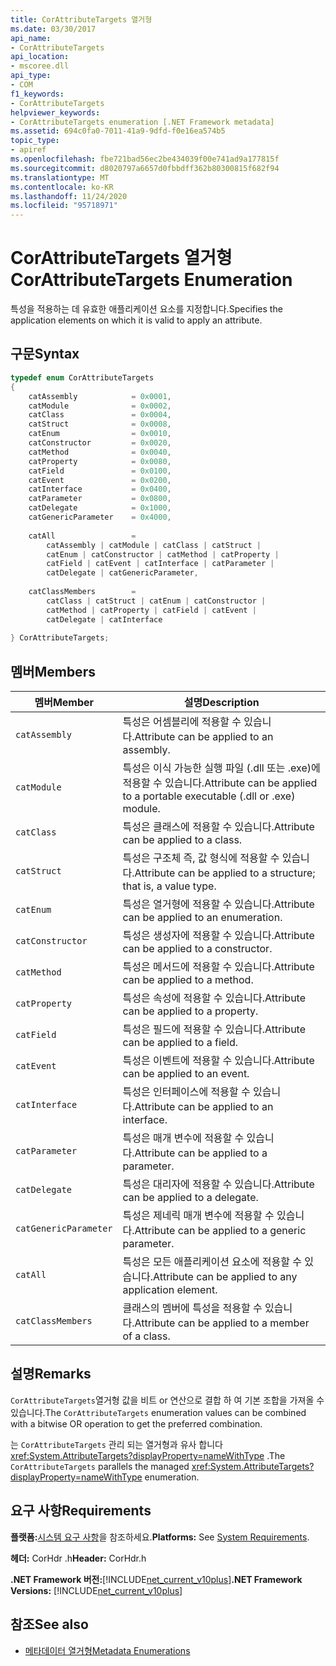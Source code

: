 ```yaml
---
title: CorAttributeTargets 열거형
ms.date: 03/30/2017
api_name:
- CorAttributeTargets
api_location:
- mscoree.dll
api_type:
- COM
f1_keywords:
- CorAttributeTargets
helpviewer_keywords:
- CorAttributeTargets enumeration [.NET Framework metadata]
ms.assetid: 694c0fa0-7011-41a9-9dfd-f0e16ea574b5
topic_type:
- apiref
ms.openlocfilehash: fbe721bad56ec2be434039f00e741ad9a177815f
ms.sourcegitcommit: d8020797a6657d0fbbdff362b80300815f682f94
ms.translationtype: MT
ms.contentlocale: ko-KR
ms.lasthandoff: 11/24/2020
ms.locfileid: "95718971"
---
```

# <a name="corattributetargets-enumeration"></a><span data-ttu-id="e08a2-102">CorAttributeTargets 열거형</span><span class="sxs-lookup"><span data-stu-id="e08a2-102">CorAttributeTargets Enumeration</span></span>

<span data-ttu-id="e08a2-103">특성을 적용하는 데 유효한 애플리케이션 요소를 지정합니다.</span><span class="sxs-lookup"><span data-stu-id="e08a2-103">Specifies the application elements on which it is valid to apply an attribute.</span></span>  
  
## <a name="syntax"></a><span data-ttu-id="e08a2-104">구문</span><span class="sxs-lookup"><span data-stu-id="e08a2-104">Syntax</span></span>  
  
```cpp  
typedef enum CorAttributeTargets  
{  
    catAssembly            = 0x0001,  
    catModule              = 0x0002,  
    catClass               = 0x0004,  
    catStruct              = 0x0008,  
    catEnum                = 0x0010,  
    catConstructor         = 0x0020,  
    catMethod              = 0x0040,  
    catProperty            = 0x0080,  
    catField               = 0x0100,  
    catEvent               = 0x0200,  
    catInterface           = 0x0400,  
    catParameter           = 0x0800,  
    catDelegate            = 0x1000,  
    catGenericParameter    = 0x4000,  
  
    catAll                 =
        catAssembly | catModule | catClass | catStruct |
        catEnum | catConstructor | catMethod | catProperty |
        catField | catEvent | catInterface | catParameter |
        catDelegate | catGenericParameter,  
  
    catClassMembers        =
        catClass | catStruct | catEnum | catConstructor |
        catMethod | catProperty | catField | catEvent |
        catDelegate | catInterface  
  
} CorAttributeTargets;  
```  
  
## <a name="members"></a><span data-ttu-id="e08a2-105">멤버</span><span class="sxs-lookup"><span data-stu-id="e08a2-105">Members</span></span>  
  
|<span data-ttu-id="e08a2-106">멤버</span><span class="sxs-lookup"><span data-stu-id="e08a2-106">Member</span></span>|<span data-ttu-id="e08a2-107">설명</span><span class="sxs-lookup"><span data-stu-id="e08a2-107">Description</span></span>|  
|------------|-----------------|  
|`catAssembly`|<span data-ttu-id="e08a2-108">특성은 어셈블리에 적용할 수 있습니다.</span><span class="sxs-lookup"><span data-stu-id="e08a2-108">Attribute can be applied to an assembly.</span></span>|  
|`catModule`|<span data-ttu-id="e08a2-109">특성은 이식 가능한 실행 파일 (.dll 또는 .exe)에 적용할 수 있습니다.</span><span class="sxs-lookup"><span data-stu-id="e08a2-109">Attribute can be applied to a portable executable (.dll or .exe) module.</span></span>|  
|`catClass`|<span data-ttu-id="e08a2-110">특성은 클래스에 적용할 수 있습니다.</span><span class="sxs-lookup"><span data-stu-id="e08a2-110">Attribute can be applied to a class.</span></span>|  
|`catStruct`|<span data-ttu-id="e08a2-111">특성은 구조체 즉, 값 형식에 적용할 수 있습니다.</span><span class="sxs-lookup"><span data-stu-id="e08a2-111">Attribute can be applied to a structure; that is, a value type.</span></span>|  
|`catEnum`|<span data-ttu-id="e08a2-112">특성은 열거형에 적용할 수 있습니다.</span><span class="sxs-lookup"><span data-stu-id="e08a2-112">Attribute can be applied to an enumeration.</span></span>|  
|`catConstructor`|<span data-ttu-id="e08a2-113">특성은 생성자에 적용할 수 있습니다.</span><span class="sxs-lookup"><span data-stu-id="e08a2-113">Attribute can be applied to a constructor.</span></span>|  
|`catMethod`|<span data-ttu-id="e08a2-114">특성은 메서드에 적용할 수 있습니다.</span><span class="sxs-lookup"><span data-stu-id="e08a2-114">Attribute can be applied to a method.</span></span>|  
|`catProperty`|<span data-ttu-id="e08a2-115">특성은 속성에 적용할 수 있습니다.</span><span class="sxs-lookup"><span data-stu-id="e08a2-115">Attribute can be applied to a property.</span></span>|  
|`catField`|<span data-ttu-id="e08a2-116">특성은 필드에 적용할 수 있습니다.</span><span class="sxs-lookup"><span data-stu-id="e08a2-116">Attribute can be applied to a field.</span></span>|  
|`catEvent`|<span data-ttu-id="e08a2-117">특성은 이벤트에 적용할 수 있습니다.</span><span class="sxs-lookup"><span data-stu-id="e08a2-117">Attribute can be applied to an event.</span></span>|  
|`catInterface`|<span data-ttu-id="e08a2-118">특성은 인터페이스에 적용할 수 있습니다.</span><span class="sxs-lookup"><span data-stu-id="e08a2-118">Attribute can be applied to an interface.</span></span>|  
|`catParameter`|<span data-ttu-id="e08a2-119">특성은 매개 변수에 적용할 수 있습니다.</span><span class="sxs-lookup"><span data-stu-id="e08a2-119">Attribute can be applied to a parameter.</span></span>|  
|`catDelegate`|<span data-ttu-id="e08a2-120">특성은 대리자에 적용할 수 있습니다.</span><span class="sxs-lookup"><span data-stu-id="e08a2-120">Attribute can be applied to a delegate.</span></span>|  
|`catGenericParameter`|<span data-ttu-id="e08a2-121">특성은 제네릭 매개 변수에 적용할 수 있습니다.</span><span class="sxs-lookup"><span data-stu-id="e08a2-121">Attribute can be applied to a generic parameter.</span></span>|  
|`catAll`|<span data-ttu-id="e08a2-122">특성은 모든 애플리케이션 요소에 적용할 수 있습니다.</span><span class="sxs-lookup"><span data-stu-id="e08a2-122">Attribute can be applied to any application element.</span></span>|  
|`catClassMembers`|<span data-ttu-id="e08a2-123">클래스의 멤버에 특성을 적용할 수 있습니다.</span><span class="sxs-lookup"><span data-stu-id="e08a2-123">Attribute can be applied to a member of a class.</span></span>|  
  
## <a name="remarks"></a><span data-ttu-id="e08a2-124">설명</span><span class="sxs-lookup"><span data-stu-id="e08a2-124">Remarks</span></span>  

 <span data-ttu-id="e08a2-125">`CorAttributeTargets`열거형 값을 비트 or 연산으로 결합 하 여 기본 조합을 가져올 수 있습니다.</span><span class="sxs-lookup"><span data-stu-id="e08a2-125">The `CorAttributeTargets` enumeration values can be combined with a bitwise OR operation to get the preferred combination.</span></span>  
  
 <span data-ttu-id="e08a2-126">는 `CorAttributeTargets` 관리 되는 열거형과 유사 합니다 <xref:System.AttributeTargets?displayProperty=nameWithType> .</span><span class="sxs-lookup"><span data-stu-id="e08a2-126">The `CorAttributeTargets` parallels the managed <xref:System.AttributeTargets?displayProperty=nameWithType> enumeration.</span></span>  
  
## <a name="requirements"></a><span data-ttu-id="e08a2-127">요구 사항</span><span class="sxs-lookup"><span data-stu-id="e08a2-127">Requirements</span></span>  

 <span data-ttu-id="e08a2-128">**플랫폼:**[시스템 요구 사항](../../get-started/system-requirements.md)을 참조하세요.</span><span class="sxs-lookup"><span data-stu-id="e08a2-128">**Platforms:** See [System Requirements](../../get-started/system-requirements.md).</span></span>  
  
 <span data-ttu-id="e08a2-129">**헤더:** CorHdr .h</span><span class="sxs-lookup"><span data-stu-id="e08a2-129">**Header:** CorHdr.h</span></span>  
  
 <span data-ttu-id="e08a2-130">**.NET Framework 버전:**[!INCLUDE[net_current_v10plus](../../../../includes/net-current-v10plus-md.md)]</span><span class="sxs-lookup"><span data-stu-id="e08a2-130">**.NET Framework Versions:** [!INCLUDE[net_current_v10plus](../../../../includes/net-current-v10plus-md.md)]</span></span>  
  
## <a name="see-also"></a><span data-ttu-id="e08a2-131">참조</span><span class="sxs-lookup"><span data-stu-id="e08a2-131">See also</span></span>

- [<span data-ttu-id="e08a2-132">메타데이터 열거형</span><span class="sxs-lookup"><span data-stu-id="e08a2-132">Metadata Enumerations</span></span>](metadata-enumerations.md)
